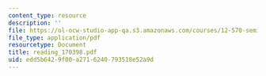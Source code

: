 ```yaml
---
content_type: resource
description: ''
file: https://ol-ocw-studio-app-qa.s3.amazonaws.com/courses/12-570-seminar-in-geophysics-mantle-convection-spring-1998/edd5b6429f00a2716240793518e52a9d_reading_170398.pdf
file_type: application/pdf
resourcetype: Document
title: reading_170398.pdf
uid: edd5b642-9f00-a271-6240-793518e52a9d
---
```


